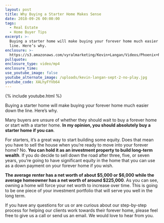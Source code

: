 ```yaml
---
layout: post
title: Why Buying a Starter Home Makes Sense
date: 2018-09-26 00:00:00
tags:
  - Real Estate
  - Home Buyer Tips
excerpt: >-
  Buying a starter home will make buying your forever home much easier down the
  line. Here’s why.
enclosure: >-
  https://s3.amazonaws.com/vyralmarketing/Kevin+Langan/Videos/Phoenix+Real+Estate+Agent+-+Why+Buying+a+Starter+Home+Makes+Sense.mp4
pullquote:
enclosure_type: video/mp4
enclosure_time:
use_youtube_image: false
youtube_alternate_image: /uploads/kevin-langan-sept-2-no-play.jpg
youtube_code: XALhyFYVb64
---
```


{% include youtube.html %}

Buying a starter home will make buying your forever home much easier down the line. Here’s why.

Many buyers are unsure of whether they should wait to buy a forever home or start with a starter home. **In my opinion, you should absolutely buy a starter home if you can**.

For starters, it’s a great way to start building some equity. Does that mean you have to sell the house when you’re ready to move into your forever home? No. **You can hold it as an investment property to build long-term wealth**. If you do decide to sell down the road after three, five, or seven years, you’re going to have significant equity in the home that you can use as a down payment on your forever home if you wish.

**The average renter has a net worth of about $5,000 or $6,000 while the average homeowner has a net worth of around $225,000**. As you can see, owning a home will force your net worth to increase over time. This is going to be one piece of your investment portfolio that will serve you well in the long term.

If you have any questions for us or are curious about our step-by-step process for helping our clients work towards their forever home, please feel free to give us a call or send us an email. We would love to hear from you.